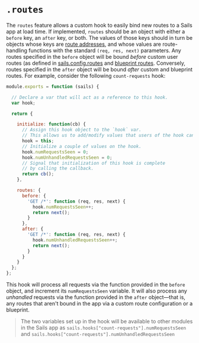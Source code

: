 # `.routes`

The `routes` feature allows a custom hook to easily bind new routes to a Sails app at load time.  If implemented, `routes` should be an object with either a `before` key, an `after` key, or both.  The values of those keys should in turn be objects whose keys are [route addresses](https://sailsjs.com/documentation/concepts/routes/custom-routes#?route-target), and whose values are route-handling functions with the standard `(req, res, next)` parameters.  Any routes specified in the `before` object will be bound *before* custom user routes (as defined in [sails.config.routes](https://sailsjs.com/documentation/reference/configuration/sails-config-routes) and [blueprint routes](http://sailsjs.com/documentation/reference/blueprint-api?q=blueprint-routes).  Conversely, routes specified in the `after` object will be bound *after* custom and blueprint routes.  For example, consider the following `count-requests` hook:

```javascript
module.exports = function (sails) {

  // Declare a var that will act as a reference to this hook.
  var hook;

  return {

    initialize: function(cb) {
      // Assign this hook object to the `hook` var.
      // This allows us to add/modify values that users of the hook can retrieve.
      hook = this;
      // Initialize a couple of values on the hook.
      hook.numRequestsSeen = 0;
      hook.numUnhandledRequestsSeen = 0;
      // Signal that initialization of this hook is complete
      // by calling the callback.
      return cb();
    },

    routes: {
      before: {
        'GET /*': function (req, res, next) {
          hook.numRequestsSeen++;
          return next();
        }
      },
      after: {
        'GET /*': function (req, res, next) {
          hook.numUnhandledRequestsSeen++;
          return next();
        }
      }
    }
  };
};
```

This hook will process all requests via the function provided in the `before` object, and increment its `numRequestsSeen` variable.  It will also process any *unhandled* requests via the function provided in the `after` object&mdash;that is, any routes that aren't bound in the app via a custom route configuration or a blueprint.

> The two variables set up in the hook will be available to other modules in the Sails app as `sails.hooks["count-requests"].numRequestsSeen` and `sails.hooks["count-requests"].numUnhandledRequestsSeen`


<docmeta name="displayName" value=".routes">
<docmeta name="stabilityIndex" value="3">
